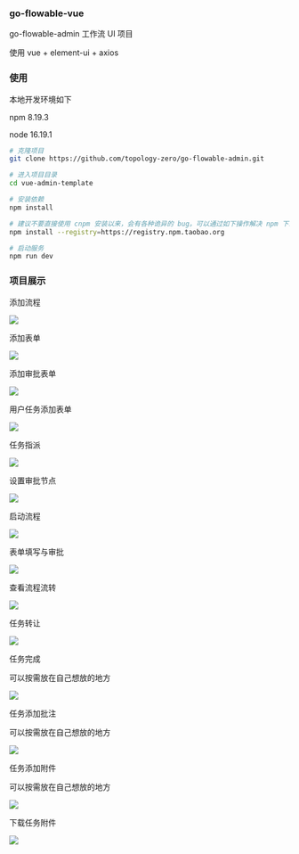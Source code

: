 ### go-flowable-vue

go-flowable-admin 工作流 UI 项目

使用 vue + element-ui + axios

### 使用

本地开发环境如下

npm 8.19.3

node 16.19.1

```bash
# 克隆项目
git clone https://github.com/topology-zero/go-flowable-admin.git

# 进入项目目录
cd vue-admin-template

# 安装依赖
npm install

# 建议不要直接使用 cnpm 安装以来，会有各种诡异的 bug。可以通过如下操作解决 npm 下载速度慢的问题
npm install --registry=https://registry.npm.taobao.org

# 启动服务
npm run dev
```

### 项目展示

添加流程

![](https://tc.masterjoy.top/flowable/%E6%B7%BB%E5%8A%A0%E6%B5%81%E7%A8%8B.gif?imageView2/0/format/webp/q/75)

添加表单

![](https://tc.masterjoy.top/flowable/%E6%B7%BB%E5%8A%A0%E8%A1%A8%E5%8D%95.gif?imageView2/0/format/webp/q/75)

添加审批表单

![](https://tc.masterjoy.top/flowable/%E6%B7%BB%E5%8A%A0%E5%AE%A1%E6%89%B9%E8%A1%A8%E5%8D%95.gif?imageView2/0/format/webp/q/75)

用户任务添加表单

![](https://tc.masterjoy.top/flowable/%E7%94%A8%E6%88%B7%E4%BB%BB%E5%8A%A1%E6%B7%BB%E5%8A%A0%E8%A1%A8%E5%8D%95.gif?imageView2/0/format/webp/q/75)

任务指派

![](https://tc.masterjoy.top/flowable/%E4%BB%BB%E5%8A%A1%E6%8C%87%E6%B4%BE.gif?imageView2/0/format/webp/q/75)

设置审批节点

![](https://tc.masterjoy.top/flowable/%E8%AE%BE%E7%BD%AE%E5%AE%A1%E6%89%B9%E8%8A%82%E7%82%B9.gif?imageView2/0/format/webp/q/75)

启动流程

![](https://tc.masterjoy.top/flowable/%E5%90%AF%E5%8A%A8%E6%B5%81%E7%A8%8B.gif?imageView2/0/format/webp/q/75)

表单填写与审批

![](https://tc.masterjoy.top/flowable/%E8%A1%A8%E5%8D%95%E5%A1%AB%E5%86%99%E4%B8%8E%E5%AE%A1%E6%89%B9.gif?imageView2/0/format/webp/q/75)

查看流程流转

![](https://tc.masterjoy.top/flowable/%E6%9F%A5%E7%9C%8B%E6%B5%81%E7%A8%8B%E6%B5%81%E8%BD%AC.gif?imageView2/0/format/webp/q/75)

任务转让

![](https://tc.masterjoy.top/flowable/%E4%BB%BB%E5%8A%A1%E8%BD%AC%E8%AE%A9.gif?imageView2/0/format/webp/q/75)

任务完成

可以按需放在自己想放的地方

![](https://tc.masterjoy.top/flowable/%E7%9B%B4%E6%8E%A5%E5%AE%8C%E6%88%90%E4%BB%BB%E5%8A%A1.gif?imageView2/0/format/webp/q/75)

任务添加批注

可以按需放在自己想放的地方

![](https://tc.masterjoy.top/flowable/%E6%B7%BB%E5%8A%A0%E6%89%B9%E6%B3%A8.gif?imageView2/0/format/webp/q/75)

任务添加附件

可以按需放在自己想放的地方

![](https://tc.masterjoy.top/flowable/%E4%B8%8A%E4%BC%A0%E9%99%84%E4%BB%B6.gif?imageView2/0/format/webp/q/75)

下载任务附件

![](https://tc.masterjoy.top/flowable/%E4%B8%8B%E8%BD%BD%E9%99%84%E4%BB%B6.gif?imageView2/0/format/webp/q/75)